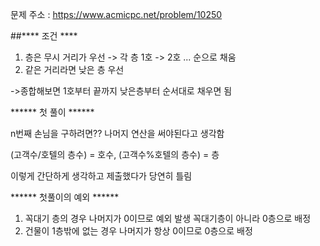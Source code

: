 문제 주소 : https://www.acmicpc.net/problem/10250


##**** 조건 **** 

1) 층은 무시 거리가 우선 -> 각 층 1호 -> 2호 ... 순으로 채움
2) 같은 거리라면 낮은 층 우선 

->종합해보면 1호부터 끝까지 낮은층부터 순서대로 채우면 됨 


****** 첫 풀이 ******

n번째 손님을 구하려면??
나머지 연산을 써야된다고 생각함

(고객수/호텔의 층수) = 호수, (고객수%호텔의 층수) =  층 

이렇게 간단하게 생각하고 제출했다가 당연히 틀림 



****** 첫풀이의 예외 ****** 
1) 꼭대기 층의 경우 나머지가 0이므로 예외 발생 꼭대기층이 아니라 0층으로 배정
2) 건물이 1층밖에 없는 경우 나머지가 항상 0이므로 0층으로 배정
